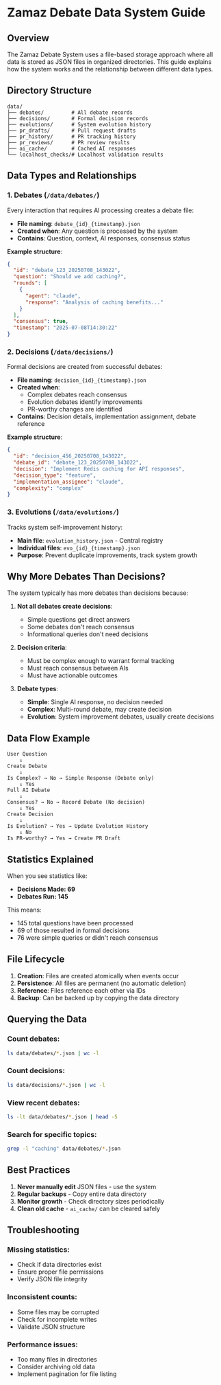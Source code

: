 # Zamaz Debate Data System Guide

## Overview

The Zamaz Debate System uses a file-based storage approach where all data is stored as JSON files in organized directories. This guide explains how the system works and the relationship between different data types.

## Directory Structure

```
data/
├── debates/         # All debate records
├── decisions/       # Formal decision records
├── evolutions/      # System evolution history
├── pr_drafts/       # Pull request drafts
├── pr_history/      # PR tracking history
├── pr_reviews/      # PR review results
├── ai_cache/        # Cached AI responses
└── localhost_checks/# Localhost validation results
```

## Data Types and Relationships

### 1. Debates (`/data/debates/`)

Every interaction that requires AI processing creates a debate file:

- **File naming**: `debate_{id}_{timestamp}.json`
- **Created when**: Any question is processed by the system
- **Contains**: Question, context, AI responses, consensus status

**Example structure**:
```json
{
  "id": "debate_123_20250708_143022",
  "question": "Should we add caching?",
  "rounds": [
    {
      "agent": "claude",
      "response": "Analysis of caching benefits..."
    }
  ],
  "consensus": true,
  "timestamp": "2025-07-08T14:30:22"
}
```

### 2. Decisions (`/data/decisions/`)

Formal decisions are created from successful debates:

- **File naming**: `decision_{id}_{timestamp}.json`
- **Created when**: 
  - Complex debates reach consensus
  - Evolution debates identify improvements
  - PR-worthy changes are identified
- **Contains**: Decision details, implementation assignment, debate reference

**Example structure**:
```json
{
  "id": "decision_456_20250708_143022",
  "debate_id": "debate_123_20250708_143022",
  "decision": "Implement Redis caching for API responses",
  "decision_type": "feature",
  "implementation_assignee": "claude",
  "complexity": "complex"
}
```

### 3. Evolutions (`/data/evolutions/`)

Tracks system self-improvement history:

- **Main file**: `evolution_history.json` - Central registry
- **Individual files**: `evo_{id}_{timestamp}.json`
- **Purpose**: Prevent duplicate improvements, track system growth

## Why More Debates Than Decisions?

The system typically has more debates than decisions because:

1. **Not all debates create decisions**:
   - Simple questions get direct answers
   - Some debates don't reach consensus
   - Informational queries don't need decisions

2. **Decision criteria**:
   - Must be complex enough to warrant formal tracking
   - Must reach consensus between AIs
   - Must have actionable outcomes

3. **Debate types**:
   - **Simple**: Single AI response, no decision needed
   - **Complex**: Multi-round debate, may create decision
   - **Evolution**: System improvement debates, usually create decisions

## Data Flow Example

```
User Question
    ↓
Create Debate
    ↓
Is Complex? → No → Simple Response (Debate only)
    ↓ Yes
Full AI Debate
    ↓
Consensus? → No → Record Debate (No decision)
    ↓ Yes
Create Decision
    ↓
Is Evolution? → Yes → Update Evolution History
    ↓ No
Is PR-worthy? → Yes → Create PR Draft
```

## Statistics Explained

When you see statistics like:
- **Decisions Made: 69**
- **Debates Run: 145**

This means:
- 145 total questions have been processed
- 69 of those resulted in formal decisions
- 76 were simple queries or didn't reach consensus

## File Lifecycle

1. **Creation**: Files are created atomically when events occur
2. **Persistence**: All files are permanent (no automatic deletion)
3. **Reference**: Files reference each other via IDs
4. **Backup**: Can be backed up by copying the data directory

## Querying the Data

### Count debates:
```bash
ls data/debates/*.json | wc -l
```

### Count decisions:
```bash
ls data/decisions/*.json | wc -l
```

### View recent debates:
```bash
ls -lt data/debates/*.json | head -5
```

### Search for specific topics:
```bash
grep -l "caching" data/debates/*.json
```

## Best Practices

1. **Never manually edit** JSON files - use the system
2. **Regular backups** - Copy entire data directory
3. **Monitor growth** - Check directory sizes periodically
4. **Clean old cache** - `ai_cache/` can be cleared safely

## Troubleshooting

### Missing statistics:
- Check if data directories exist
- Ensure proper file permissions
- Verify JSON file integrity

### Inconsistent counts:
- Some files may be corrupted
- Check for incomplete writes
- Validate JSON structure

### Performance issues:
- Too many files in directories
- Consider archiving old data
- Implement pagination for file listing